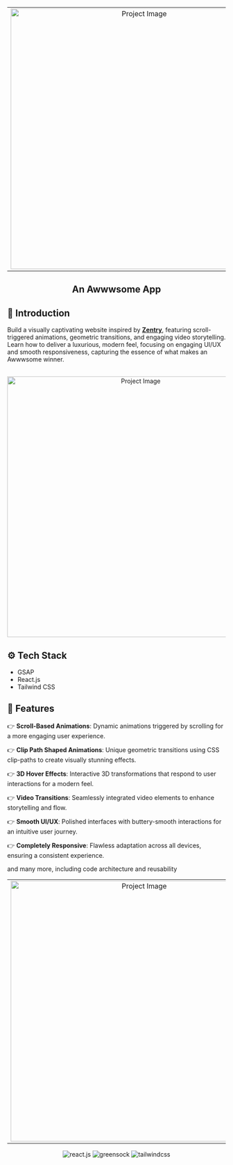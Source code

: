   <table>
  <tr>
    <td align="center">
      <a href="https://www.linkedin.com/in/nataliya-kachor-522170271/" target="_blank">
        <img src="https://github.com/user-attachments/assets/ab025423-1637-4f70-ab8a-2762a42e2dbb" alt="Project Image" style="width: 600px;">
      </a>
    </td>
    <td align="center">
      <a href="https://www.linkedin.com/in/nataliya-kachor-522170271/" target="_blank">
        <img src="https://github.com/user-attachments/assets/935ddaf2-d0cd-4efb-a568-ad718c82e5ea" alt="Project Image" style="width: 600px;">
      </a>
    </td>
  </tr>
</table>

<div align="center">

  <h2 align="center">An Awwwsome App</h2>
  
</div>

## <a name="introduction">🤖 Introduction</a>

Build a visually captivating website inspired by **[Zentry](https://zentry.com/)**, featuring scroll-triggered animations, geometric transitions, and engaging video storytelling. Learn how to deliver a luxurious, modern feel, focusing on engaging UI/UX and smooth responsiveness, capturing the essence of what makes an Awwwsome winner.


<div align="center">
  <br />
   <a href="https://www.linkedin.com/in/nataliya-kachor-522170271/" target="_blank">
        <img src="https://github.com/user-attachments/assets/ab025423-1637-4f70-ab8a-2762a42e2dbb" alt="Project Image" style="width: 600px;">
      </a>
  <br />
</div>

## <a name="tech-stack">⚙️ Tech Stack</a>

- GSAP
- React.js
- Tailwind CSS


## <a name="features">🔋 Features</a>

👉 **Scroll-Based Animations**: Dynamic animations triggered by scrolling for a more engaging user experience.

👉 **Clip Path Shaped Animations**: Unique geometric transitions using CSS clip-paths to create visually stunning effects.

👉 **3D Hover Effects**: Interactive 3D transformations that respond to user interactions for a modern feel.

👉 **Video Transitions**: Seamlessly integrated video elements to enhance storytelling and flow.

👉 **Smooth UI/UX**: Polished interfaces with buttery-smooth interactions for an intuitive user journey.

👉 **Completely Responsive**: Flawless adaptation across all devices, ensuring a consistent experience.

and many more, including code architecture and reusability

  <table>
  <tr>
    <td align="center">
      <a href="https://www.linkedin.com/in/nataliya-kachor-522170271/" target="_blank">
        <img src="https://github.com/user-attachments/assets/abed297a-272f-4c3b-8acf-15c07d51c31e" alt="Project Image" style="width: 600px;">
      </a>
    </td>
    <td align="center">
      <a href="https://www.linkedin.com/in/nataliya-kachor-522170271/" target="_blank">
        <img src="https://github.com/user-attachments/assets/c6a89a28-15ad-4203-95b4-f31e06f270ad" alt="Project Image" style="width: 600px;">
      </a>
    </td>
  </tr>
</table>


  
  <div align="center">
    <img src="https://img.shields.io/badge/-React_JS-black?style=for-the-badge&logoColor=white&logo=react&color=61DAFB" alt="react.js" />
    <img src="https://img.shields.io/badge/-GSAP-black?style=for-the-badge&logoColor=white&logo=greensock&color=88CE02" alt="greensock" />
    <img src="https://img.shields.io/badge/-Tailwind_CSS-black?style=for-the-badge&logoColor=white&logo=tailwindcss&color=06B6D4" alt="tailwindcss" />
  </div>

</div>
